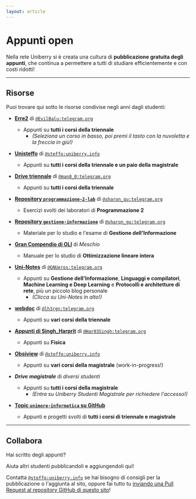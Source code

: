 ```yaml
---
layout: article
---
```


# Appunti open

Nella rete Uniberry si è creata una cultura di **pubblicazione gratuita degli appunti**, che continua a permettere a tutti di studiare efficientemente e con costi ridotti!

---

## Risorse

Puoi trovare qui sotto le risorse condivise negli anni dagli studenti:

- **[Erre2](https://erre2.fermitech.info/)** di [`@EvilBalu:telegram.org`](https://t.me/EvilBalu)
  - Appunti su **tutti i corsi della triennale**
    - *(Seleziona un corso in basso, poi premi il tasto con la nuvoletta e la freccia in giù!)*
- **[Unisteffo](https://uni.steffo.eu/)** di [`@steffo:uniberry.info`](https://www.steffo.eu/)
  - Appunti su **tutti i corsi della triennale e un paio della magistrale**
- **[Drive triennale](https://drive.google.com/drive/u/1/folders/1tcwQz5O1SQHsj5iRWClkrU9r2t1jlpsV)** di [`@man0_0:telegram.org`](https://t.me/man0_0)
  - Appunti su **tutti i corsi della triennale**
- **[Repository `programmazione-2-lab`](https://gitlab.com/2429571/programmazione-2-lab)** di [`@sharon_gu:telegram.org`](https://t.me/sharon_gu)
  - Esercizi svolti dei laboratori di **Programmazione 2**
- **[Repository `gestione-informazione`](https://gitlab.com/2429571/gestione-informazione)** di [`@sharon_gu:telegram.org`](https://t.me/sharon_gu)
  - Materiale per lo studio e l'esame di **Gestione dell'Informazione**
- **[Gran Compendio di OLI](https://github.com/meschio94/Gran-Compendio-OLI/blob/main/Gran_Compendio_OLI_V1_2_3.pdf)** di <a>*Meschio*</a>
  - Manuale per lo studio di **Ottimizzazione lineare intera**
- **[Uni-Notes](https://theelandor.github.io/)** di [`@GNUeros:telegram.org`](https://t.me/GNUeros)
  - Appunti su **Gestione dell'Informazione**, **Linguaggi e compilatori**, **Machine Learning e Deep Learning** e **Protocolli e architetture di rete**, più un piccolo blog personale
    - *(Clicca su Uni-Notes in alto!)*
- **[webdoc](https://doxymore.ddns.net/gitea/webdoc)** di [`@lh3rgn:telegram.org`](https://t.me/lh3rgn)
  - Appunti su **vari corsi della triennale**
- **[Appunti di Singh_Harprit](https://singh-app.pages.dev)** di [`@Har03Singh:telegram.org`](https://t.me/Har03Singh)
  - Appunti su **Fisica**
- **[Obsiview](https://gh.steffo.eu/obsiview/?vault=https%3A%2F%2Fraw.githubusercontent.com%2FSteffo99%2Fappunti-magistrali%2Fmain%2F&path=README.md)** di [`@steffo:uniberry.info`](https://www.steffo.eu/)
	- Appunti su **vari corsi della magistrale** (work-in-progress!)

- ***<a>Drive magistrale</a>*** di *<a>diversi studenti</a>*
  - Appunti su **tutti i corsi della magistrale**
    - *(Entra su Uniberry Studenti Magistrale per richiedere l'accesso!)*
- **[Topic `unimore-informatica` su GitHub](https://github.com/topics/unimore-informatica)**
  - Appunti e progetti svolti di **tutti i corsi di triennale e magistrale**

---

## Collabora

Hai scritto degli appunti?

Aiuta altri studenti pubblicandoli e aggiungendoli qui!

Contatta [`@steffo:uniberry.info`](https://www.steffo.eu) se hai bisogno di consigli per la pubblicazione o l'aggiunta al sito, oppure fai tutto tu [inviando una Pull Request al repository GitHub di questo sito]()!
